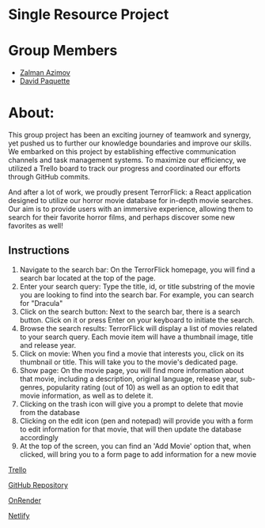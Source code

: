 # <span style="display:flex; align-items:center;">Single Resource Project

<p>
<h1>Group Members</h1>
<ul>

<li><a href="https://github.com/zalazimovr">Zalman Azimov</a></li>
<li><a href="https://github.com/DaveP80">David Paquette</a></li>

</ul>
</p>

# About:

<p>
This group project has been an exciting journey of teamwork and synergy, yet pushed us to further our knowledge boundaries and improve our skills. We embarked on this project by establishing effective communication channels and task management systems. To maximize our efficiency, we utilized a Trello board to track our progress and coordinated our efforts through GitHub commits.

And after a lot of work, we proudly present TerrorFlick: a React application designed to utilize our horror movie database for in-depth movie searches. Our aim is to provide users with an immersive experience, allowing them to search for their favorite horror films, and perhaps discover some new favorites as well!

</p>

## Instructions

<ol>
<li>
 Navigate to the search bar: On the TerrorFlick homepage, you will find a search bar located at the top of the page.
</li>
<li>Enter your search query: Type the title, id, or title substring of the movie you are looking to find into the search bar. For example, you can search for "Dracula"</li>
<li>Click on the search button: Next to the search bar, there is a search button. Click on it or press Enter on your keyboard to initiate the search.</li>
<li>Browse the search results: TerrorFlick will display a list of movies related to your search query. Each movie item will have a thumbnail image, title and release year.</li>
<li>Click on movie: When you find a movie that interests you, click on its thumbnail or title. This will take you to the movie's dedicated page.</li>
<li>Show page: On the movie page, you will find more information about that movie, including a description, original language, release year, sub-genres, popularity rating (out of 10) as well as an option to edit that movie information, as well as to delete it.</li>
<li>Clicking on the trash icon will give you a prompt to delete that movie from the database</li>
<li>Clicking on the edit icon (pen and notepad) will provide you with a form to edit information for that movie, that will then update the database accordingly</li>
<li>At the top of the screen, you can find an 'Add Movie' option that, when clicked, will bring you to a form page to add information for a new movie</li>

</ol>

<a href="https://trello.com/b/kiETFjFJ/horror-movie-db">Trello</a>

<a href="https://github.com/zalazimov/single_resource_horror">GitHub Repository</a>

<a href="https://terrorflick-backend.onrender.com">OnRender</a>

<a href="https://terrorflick.netlify.app/">Netlify</a>
